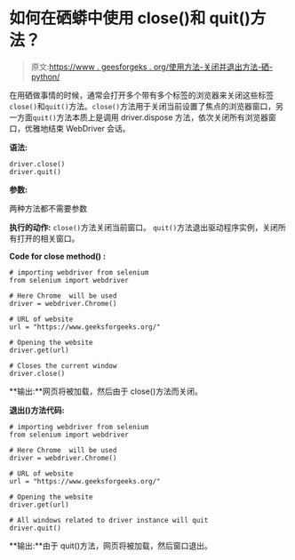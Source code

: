 # 如何在硒蟒中使用 close()和 quit()方法？

> 原文:[https://www . geesforgeks . org/使用方法-关闭并退出方法-硒-python/](https://www.geeksforgeeks.org/how-to-use-close-and-quit-method-in-selenium-python/)

在用硒做事情的时候，通常会打开多个带有多个标签的浏览器来关闭这些标签`close()`和`quit()`方法。`close()`方法用于关闭当前设置了焦点的浏览器窗口，另一方面`quit()`方法本质上是调用 driver.dispose 方法，依次关闭所有浏览器窗口，优雅地结束 WebDriver 会话。

**语法:**

```
driver.close()
driver.quit()

```

**参数:**

两种方法都不需要参数

**执行的动作:**
`close()`方法关闭当前窗口。
`quit()`方法退出驱动程序实例，关闭所有打开的相关窗口。

**Code for close method() :**

```
# importing webdriver from selenium
from selenium import webdriver

# Here Chrome  will be used
driver = webdriver.Chrome()

# URL of website
url = "https://www.geeksforgeeks.org/"

# Opening the website
driver.get(url)

# Closes the current window
driver.close()
```

**输出:**网页将被加载，然后由于 close()方法而关闭。

**退出()方法代码:**

```
# importing webdriver from selenium
from selenium import webdriver

# Here Chrome  will be used
driver = webdriver.Chrome()

# URL of website
url = "https://www.geeksforgeeks.org/"

# Opening the website
driver.get(url)

# All windows related to driver instance will quit
driver.quit()
```

**输出:**由于 quit()方法，网页将被加载，然后窗口退出。